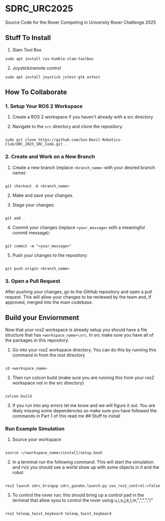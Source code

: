 # SDRC_URC2025

Source Code for the Rover Competing in University Rover Challenge 2025

## Stuff To Install 

1. Slam Tool Box    

```
sudo apt install ros-humble-slam-toolbox
```  

2. Joystick/remote control  

```
sudo apt install joystick jstest-gtk evtest
```   


## How To Collaborate

### 1. Setup Your ROS 2 Workspace

1. Create a ROS 2 workspace if you haven't already with a src directory

2. Navigate to the `src` directory and clone the repository:

```

sudo git clone https://github.com/Sun-Devil-Robotics-Club/URC_2025_SRC_Code.git .

```

### 2. Create and Work on a New Branch

1. Create a new branch (replace `<branch_name>` with your desired branch name):

```

git checkout -b <branch_name>

```

2. Make and save your changes.

3. Stage your changes:

```

git add .

```

4. Commit your changes (replace `<your_message>` with a meaningful commit message):

```

git commit -m "<your_message>"

```

5. Push your changes to the repository:

```

git push origin <branch_name>

```

### 3. Open a Pull Request

After pushing your changes, go to the GitHub repository and open a pull request. This will allow your changes to be reviewed by the team and, if approved, merged into the main codebase.

## Build your Enviornment  

Now that your ros2 workspace is already setup you should have a file structure that has `<workspace_name>\src`. In src make sure you have all of the packages in this repository.

1. Go into your ros2 workspace directory. You can do this by running this command in from the root directory  

```

cd <workspace_name>
```  

2. Then run colcon build (make sure you are running this from your ros2 workspace not in the src directory)
```

colcon build
```

3. If you run into any errors let me know and we will figure it out. You are likely missing some dependencies so make sure you have followed the commands in Part 1 of this read me ## Stuff to install

### Run Example Simulation

1. Source your workspace  
```

source ~/<workspace_name>/install/setup.bash
```

2. In a terminal run the following command. This will start the simulation and rviz you should see a world show up with some objects in it and the robot
```

ros2 launch sdrc_bringup sdrc_gazebo.launch.py use_ros2_control:=false
```

3. To control the rover run; this should bring up a control pad in the terminal that allow syou to control the rover using u,i,o,j,k,l,m,",",".","/"
```

ros2 teleop_twist_keyboard teleop_twist_keyboard
```
